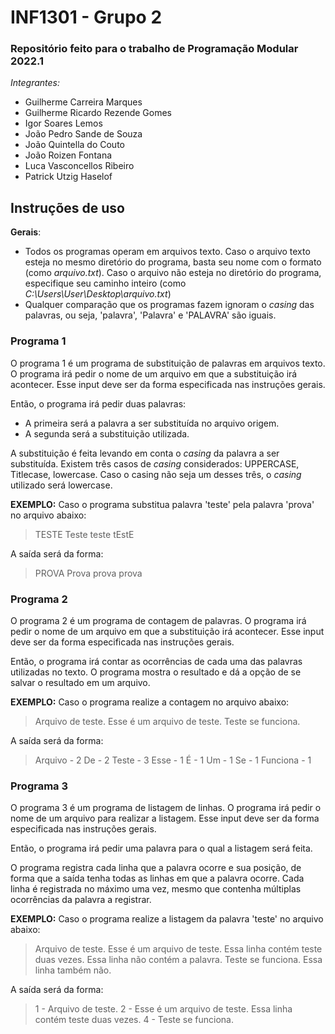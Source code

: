 # INF1301 - Grupo 2
### Repositório feito para o trabalho de **Programação Modular 2022.1**
*Integrantes:*
- Guilherme Carreira Marques
- Guilherme Ricardo Rezende Gomes
- Igor Soares Lemos
- João Pedro Sande de Souza
- João Quintella do Couto
- João Roizen Fontana
- Luca Vasconcellos Ribeiro
- Patrick Utzig Haselof

## Instruções de uso
**Gerais**: 
- Todos os programas operam em arquivos texto. Caso o arquivo texto esteja no mesmo diretório do programa, basta seu nome com o formato (como *arquivo.txt*).
Caso o arquivo não esteja no diretório do programa, especifique seu caminho inteiro (como *C:\\Users\\User\\Desktop\\arquivo.txt*)
- Qualquer comparação que os programas fazem ignoram o *casing* das palavras, ou seja, 'palavra', 'Palavra' e 'PALAVRA' são iguais. 

### Programa 1
O programa 1 é um programa de substituição de palavras em arquivos texto.
O programa irá pedir o nome de um arquivo em que a substituição irá acontecer. Esse input deve ser da forma especificada nas instruções gerais.

Então, o programa irá pedir duas palavras:
- A primeira será a palavra a ser substituída no arquivo origem.
- A segunda será a substituição utilizada.

A substituição é feita levando em conta o *casing* da palavra a ser substituída. Existem três casos de *casing* considerados: UPPERCASE, Titlecase, lowercase. Caso o casing não seja um desses três, o *casing* utilizado será lowercase. 

**EXEMPLO:**
Caso o programa substitua palavra 'teste' pela palavra 'prova' no arquivo abaixo:
>TESTE Teste teste tEstE

A saída será da forma:
>PROVA Prova prova prova

### Programa 2
O programa 2 é um programa de contagem de palavras.
O programa irá pedir o nome de um arquivo em que a substituição irá acontecer. Esse input deve ser da forma especificada nas instruções gerais.

Então, o programa irá contar as ocorrências de cada uma das palavras utilizadas no texto. O programa mostra o resultado e dá a opção de se salvar o resultado em um arquivo.

**EXEMPLO:**
Caso o programa realize a contagem no arquivo abaixo:
>Arquivo de teste.
>Esse é um arquivo de teste.
>Teste se funciona.

A saída será da forma:
>Arquivo - 2
>De - 2
>Teste - 3
>Esse - 1
>É - 1
>Um - 1
>Se - 1
>Funciona - 1

### Programa 3
O programa 3 é um programa de listagem de linhas.
O programa irá pedir o nome de um arquivo para realizar a listagem. Esse input deve ser da forma especificada nas instruções gerais.

Então, o programa irá pedir uma palavra para o qual a listagem será feita.

O programa registra cada linha que a palavra ocorre e sua posição, de forma que a saída tenha todas as linhas em que a palavra ocorre. Cada linha é registrada no máximo uma vez, mesmo que contenha múltiplas ocorrências da palavra a registrar.

**EXEMPLO:**
Caso o programa realize a listagem da palavra 'teste' no arquivo abaixo:
>Arquivo de teste.
>Esse é um arquivo de teste. Essa linha contém teste duas vezes.
>Essa linha não contém a palavra.
>Teste se funciona.
>Essa linha também não.

A saída será da forma:
>1 - Arquivo de teste.
>2 - Esse é um arquivo de teste. Essa linha contém teste duas vezes.
>4 - Teste se funciona.
